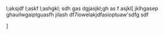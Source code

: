l;aksjdf l;askf l;ashgkl; sdh gas
dgjasjkl;gh as
f asjkl[
     jklhgasep
     ghauilwgaiptguasfh jilash df7iowelakjdfasioptuaw'sdfg sdf
     
]